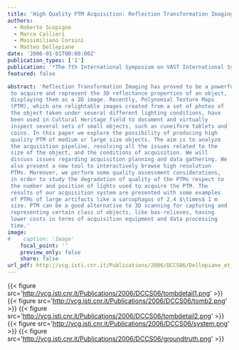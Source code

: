 ```yaml
---
title: 'High Quality PTM Acquisition: Reflection Transformation Imaging for Large Objects'
authors:
  - Roberto Scopigno
  - Marco Callieri
  - Massimiliano Corsini
  - Matteo Dellepiane
date: '2006-01-01T00:00:00Z'
publication_types: ['1']
publication: '*The 7th International Symposium on VAST International Symposium on Virtual Reality, Archaeology and Cultural Heritage*'
featured: false

abstract: 'Reflection Transformation Imaging has proved to be a powerful method to acquire and represent the 3D reflectance properties of an object, displaying them as a 2D image. Recently, Polynomial Texture Maps (PTM), which are relightable images created from a set of photos of the object taken under several different lighting conditions, have been used in Cultural Heritage field to document and virtually inspect several sets of small objects, such as cuneiform tablets and coins. In this paper we explore the possibility of producing high quality PTM of medium or large size objects. The aim is to analyze the acquisition pipeline, resolving all the issues related to the size of the object, and the conditions of acquisition. We will discuss issues regarding acquisition planning and data gathering. We also present a new tool to interactively browse high resolution PTMs. Moreover, we perform some quality assessment considerations, in order to study the degradation of quality of the PTMs respect to the number and position of lights used to acquire the PTM. The results of our acquisition system are presented with some examples of PTMs of large artifacts like a sarcophagus of 2.4 $\times$ 1 m size. PTM can be a good alternative to 3D scanning for capturing and representing certain class of objects, like bas-relieves, having lower costs in terms of acquisition equipment and data processing time.'
image:
#    caption: 'Image'
    focal_point: ''
    preview_only: false
    share: false
url_pdf: http://vcg.isti.cnr.it/Publications/2006/DCCS06/Dellepiane_et_al_High_quality_PTM.pdf
---
```

{{< figure src='http://vcg.isti.cnr.it/Publications/2006/DCCS06/tombdetail1.png' >}}
{{< figure src='http://vcg.isti.cnr.it/Publications/2006/DCCS06/tomb2.png' >}}
{{< figure src='http://vcg.isti.cnr.it/Publications/2006/DCCS06/tombdetail2.png' >}}
{{< figure src='http://vcg.isti.cnr.it/Publications/2006/DCCS06/system.png' >}}
{{< figure src='http://vcg.isti.cnr.it/Publications/2006/DCCS06/groundtruth.png' >}}
